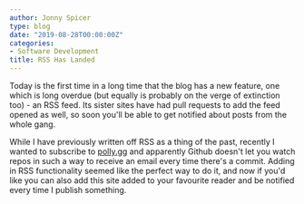 ```yaml
---
author: Jonny Spicer
type: blog
date: "2019-08-28T00:00:00Z"
categories:
- Software Development
title: RSS Has Landed
---
```

Today is the first time in a long time that the blog has a new feature, one which is long overdue (but equally is probably
on the verge of extinction too) - an RSS feed. Its sister sites have had pull requests to add the feed opened as well, so soon
you'll be able to get notified about posts from the whole gang.

While I have previously written off RSS as a thing of the past, recently I wanted to subscribe to [polly.gg](https://polly.gg) and
apparently Github doesn't let you watch repos in such a way to receive an email every time there's a commit. Adding in RSS functionality seemed like the perfect way to do it, and now if you'd like you can
also add this site added to your favourite reader and be notified every time I publish something.
